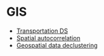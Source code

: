 # GIS

- [Transportation DS](https://towardsdatascience.com/five-essential-skills-for-transportation-data-science-8c4bed72c03e)
- [Spatial autocorrelation](https://towardsdatascience.com/spatial-autocorrelation-bd000faf3991)
- [Geospatial data declustering](https://towardsdatascience.com/why-data-scientists-should-decluster-their-geospatial-datasets-8425b0b2453f)

